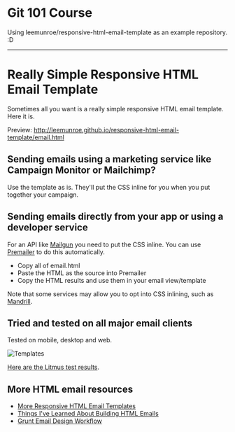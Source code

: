 # Git 101 Course

Using leemunroe/responsive-html-email-template as an example repository. :D

----------

# Really Simple Responsive HTML Email Template

Sometimes all you want is a really simple responsive HTML email template. Here it is.

Preview: http://leemunroe.github.io/responsive-html-email-template/email.html

## Sending emails using a marketing service like Campaign Monitor or Mailchimp?

Use the template as is. They'll put the CSS inline for you when you put together your campaign.


## Sending emails directly from your app or using a developer service

For an API like [Mailgun](http://www.mailgun.com)  you need to put the CSS inline. You can use [Premailer](http://premailer.dialect.ca/) to do this automatically.

* Copy all of email.html
* Paste the HTML as the source into Premailer
* Copy the HTML results and use them in your email view/template

Note that some services may allow you to opt into CSS inlining, such as
[Mandrill](http://help.mandrill.com/entries/24460141-Does-Mandrill-inline-CSS-automatically-).

## Tried and tested on all major email clients

Tested on mobile, desktop and web. 

![Templates](https://cloud.githubusercontent.com/assets/15963/17391543/bc289abe-59cb-11e6-9946-605a85f8c522.jpg)


[Here are the Litmus test results](https://litmus.com/checklist/emails/public/3a627f5).

## More HTML email resources

* [More Responsive HTML Email Templates](http://htmlemail.io)
* [Things I've Learned About Building HTML Emails](http://www.leemunroe.com/building-html-email/)
* [Grunt Email Design Workflow](https://github.com/leemunroe/grunt-email-design)
